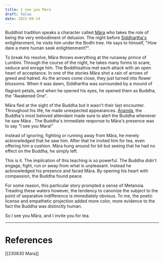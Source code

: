 ```yaml
---
title: I see you Mara
draft: false
date: 2023-09-14
---
```


Buddhist tradition speaks a character called [Māra](https://en.wikipedia.org/wiki/Mara_(demon)) who takes the role of being the very embodiment of delusion. The night before [Siddhartha's](https://en.wikipedia.org/wiki/The_Buddha) enlightenment, he visits him under the Bodhi tree. He says to himself, "How dare a mere human seek enlightenment?". 

To break his resolve, Māra throws everything at the runaway prince of Lumbini. Through the course of the night, he takes many forms to scare, seduce and enrage him. The Boddhisattva met each attack with an open heart of acceptance. In one of the stories Māra shot a rain of arrows of greed and hatred. As the arrows come close, they just turned into flower blossoms. When it was dawn, Siddhartha was surrounded by a mound of flagrant petals, and when he opened his eyes, he opened them as Buddha, the "Awakened One". 

Māra fled at the sight of the Buddha but it wasn't their last encounter. Throughout his life, he made unexpected appearances. [Ānanda](https://en.wikipedia.org/wiki/%C4%80nanda), the Buddha's most beloved attendant made sure to alert the Buddha whenever he saw Māra . The Buddha's immediate response to Māra's presence was to say "I see you Mara!"

Instead of ignoring, fighting or running away from Māra, he merely acknowledged that he saw him. After that he invited him for tea, even offering him a cushion. Māra hung around for bit but seeing that he had no effect on the Buddha, he simply left. 

This is it. The implication of this teaching is so powerful. The Buddha didn't engage, fight, run or away from what is unpleasant. Instead he acknowledged his presence and faced Māra. By opening his heart with compassion, the Buddha found peace. 

For some reason, this particular story prompted a sense of Metanoia. Treading these waters however, the tendency to canonize the subject to the point of separative indifference is immediately obvious. To me, the poetic license and empathetic projection added more color, more evidence to the fact the Buddha was distinctly human. 

So I see you Māra, and I invite you for tea. 

---

# References
[[230830 Mara]]